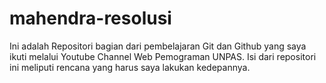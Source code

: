 # mahendra-resolusi
Ini adalah Repositori bagian dari pembelajaran Git dan Github yang saya ikuti melalui Youtube Channel Web Pemograman UNPAS. 
Isi dari repositori ini meliputi rencana yang harus saya lakukan kedepannya.
